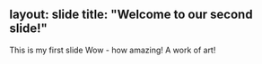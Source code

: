 layout: slide
title: "Welcome to our second slide!"
---
This is my first slide
Wow - how amazing! A work of art!

